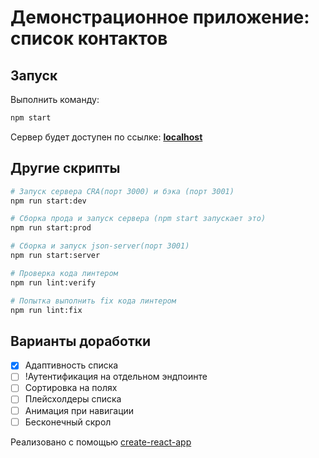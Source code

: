 # Демонстрационное приложение: список контактов

## Запуск
Выполнить команду:
```bash
npm start
```

Сервер будет доступен по ссылке: **[localhost](http://localhost:3000)**

## Другие скрипты
```bash
# Запуск сервера CRA(порт 3000) и бэка (порт 3001)
npm run start:dev

# Сборка прода и запуск сервера (npm start запускает это)
npm run start:prod

# Сборка и запуск json-server(порт 3001)
npm run start:server

# Проверка кода линтером
npm run lint:verify

# Попытка выполнить fix кода линтером
npm run lint:fix
```

## Варианты доработки
- [x] Адаптивность списка
- [ ] !Аутентификация на отдельном эндпоинте
- [ ] Сортировка на полях
- [ ] Плейсхолдеры списка
- [ ] Анимация при навигации
- [ ] Бесконечный скрол

Реализовано с помощью [create-react-app](README_CRA.md)